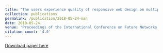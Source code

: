 ```yaml
---
title: "The users experience quality of responsive web design on multiple devices"
collection: publications
permalink: /publication/2018-05-24-nan
date: 2018-05-24
venue: 'Proceedings of the International Conference on Future Networks and'
citation count: '4.0'
---
```

[Download paper here](https://scholar.google.com/citations?view_op=view_citation&hl=en&user=CCckbEUAAAAJ&cstart=20&pagesize=80&citation_for_view=CCckbEUAAAAJ:pyW8ca7W8N0C)
